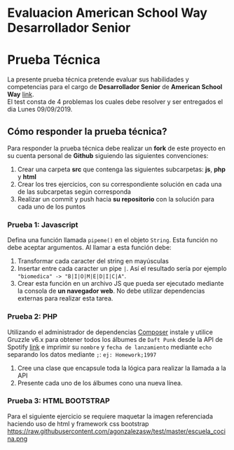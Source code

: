 # Evaluacion American School Way Desarrollador Senior

# Prueba Técnica

La presente prueba técnica pretende evaluar sus habilidades y competencias para el cargo de **Desarrollador Senior** de **American School Way** [link](https://www.americanschoolway.edu.co).  
El test consta de 4 problemas los cuales debe resolver y ser entregados el dia Lunes 09/09/2019.

## Cómo responder la prueba técnica?

Para responder la prueba técnica debe realizar un **fork** de este proyecto en su cuenta personal de **Github** siguiendo las siguientes convenciones:

1. Crear una carpeta **src** que contenga las siguientes subcarpetas: **js**, **php** y **html**
2. Crear los tres ejercicios, con su correspondiente solución en cada una de las subcarpetas según corresponda
3. Realizar un commit y push hacia **su repositorio** con la solución para cada uno de los puntos

### Prueba 1: Javascript
Defina una función llamada `pipeme()` en el objeto `String`. Esta función no debe aceptar argumentos. Al llamar a esta función debe:
1. Transformar cada caracter del string en mayúsculas
2. Insertar entre cada caracter un pipe `|`. Así el resultado sería por ejemplo `"biomedica" -> "B|I|O|M|E|D|I|C|A"`.
3. Crear esta función en un archivo JS que pueda ser ejecutado mediante la consola de **un navegador web**. No debe utilizar dependencias externas para realizar esta tarea.

### Prueba 2: PHP
Utilizando el administrador de dependencias [Composer](https://getcomposer.org/) instale y utilice Gruzzle v6.x para obtener todos los álbumes de `Daft Punk` desde la API de Spotify [link](https://developer.spotify.com/web-api/endpoint-reference/) e imprimir su `nombre` y `fecha de lanzamiento` mediante `echo` separando los datos mediante `;`: `ej: Homework;1997`

1. Cree una clase que encapsule toda la lógica para realizar la llamada a la API
2. Presente cada uno de los álbumes cono una nueva línea.

### Prueba 3: HTML BOOTSTRAP
Para el siguiente ejercicio se requiere maquetar la imagen referenciada haciendo uso de html y framework css bootstrap
https://raw.githubusercontent.com/agonzalezasw/test/master/escuela_cocina.png
